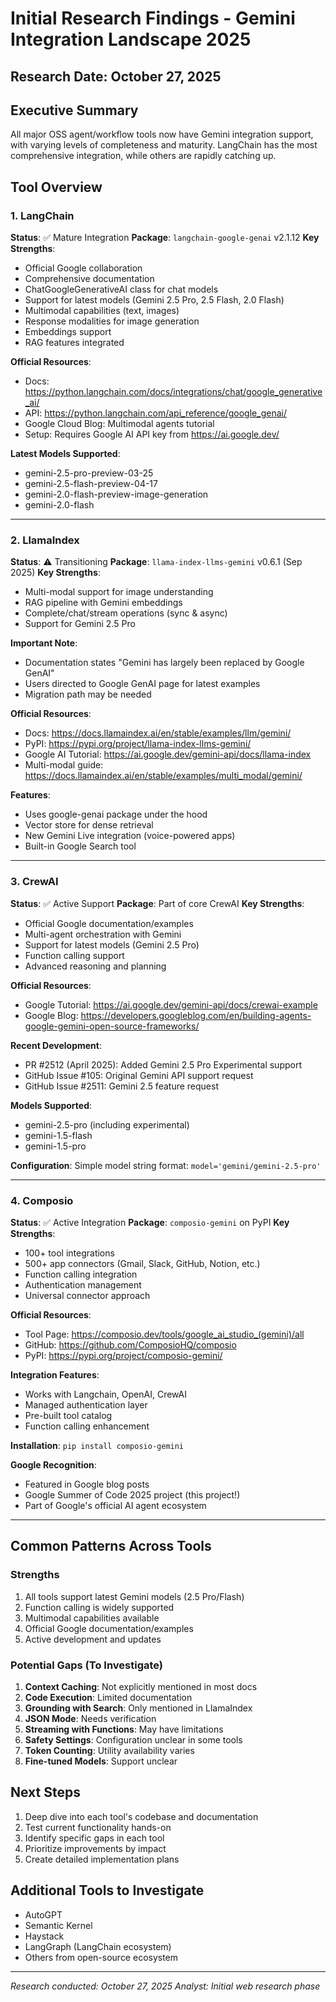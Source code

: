 # Initial Research Findings - Gemini Integration Landscape 2025

## Research Date: October 27, 2025

## Executive Summary

All major OSS agent/workflow tools now have Gemini integration support, with varying levels of completeness and maturity. LangChain has the most comprehensive integration, while others are rapidly catching up.

## Tool Overview

### 1. LangChain
**Status**: ✅ Mature Integration
**Package**: `langchain-google-genai` v2.1.12
**Key Strengths**:
- Official Google collaboration
- Comprehensive documentation
- ChatGoogleGenerativeAI class for chat models
- Support for latest models (Gemini 2.5 Pro, 2.5 Flash, 2.0 Flash)
- Multimodal capabilities (text, images)
- Response modalities for image generation
- Embeddings support
- RAG features integrated

**Official Resources**:
- Docs: https://python.langchain.com/docs/integrations/chat/google_generative_ai/
- API: https://python.langchain.com/api_reference/google_genai/
- Google Cloud Blog: Multimodal agents tutorial
- Setup: Requires Google AI API key from https://ai.google.dev/

**Latest Models Supported**:
- gemini-2.5-pro-preview-03-25
- gemini-2.5-flash-preview-04-17
- gemini-2.0-flash-preview-image-generation
- gemini-2.0-flash

---

### 2. LlamaIndex
**Status**: ⚠️ Transitioning
**Package**: `llama-index-llms-gemini` v0.6.1 (Sep 2025)
**Key Strengths**:
- Multi-modal support for image understanding
- RAG pipeline with Gemini embeddings
- Complete/chat/stream operations (sync & async)
- Support for Gemini 2.5 Pro

**Important Note**:
- Documentation states "Gemini has largely been replaced by Google GenAI"
- Users directed to Google GenAI page for latest examples
- Migration path may be needed

**Official Resources**:
- Docs: https://docs.llamaindex.ai/en/stable/examples/llm/gemini/
- PyPI: https://pypi.org/project/llama-index-llms-gemini/
- Google AI Tutorial: https://ai.google.dev/gemini-api/docs/llama-index
- Multi-modal guide: https://docs.llamaindex.ai/en/stable/examples/multi_modal/gemini/

**Features**:
- Uses google-genai package under the hood
- Vector store for dense retrieval
- New Gemini Live integration (voice-powered apps)
- Built-in Google Search tool

---

### 3. CrewAI
**Status**: ✅ Active Support
**Package**: Part of core CrewAI
**Key Strengths**:
- Official Google documentation/examples
- Multi-agent orchestration with Gemini
- Support for latest models (Gemini 2.5 Pro)
- Function calling support
- Advanced reasoning and planning

**Official Resources**:
- Google Tutorial: https://ai.google.dev/gemini-api/docs/crewai-example
- Google Blog: https://developers.googleblog.com/en/building-agents-google-gemini-open-source-frameworks/

**Recent Development**:
- PR #2512 (April 2025): Added Gemini 2.5 Pro Experimental support
- GitHub Issue #105: Original Gemini API support request
- GitHub Issue #2511: Gemini 2.5 feature request

**Models Supported**:
- gemini-2.5-pro (including experimental)
- gemini-1.5-flash
- gemini-1.5-pro

**Configuration**: Simple model string format: `model='gemini/gemini-2.5-pro'`

---

### 4. Composio
**Status**: ✅ Active Integration
**Package**: `composio-gemini` on PyPI
**Key Strengths**:
- 100+ tool integrations
- 500+ app connectors (Gmail, Slack, GitHub, Notion, etc.)
- Function calling integration
- Authentication management
- Universal connector approach

**Official Resources**:
- Tool Page: https://composio.dev/tools/google_ai_studio_(gemini)/all
- GitHub: https://github.com/ComposioHQ/composio
- PyPI: https://pypi.org/project/composio-gemini/

**Integration Features**:
- Works with Langchain, OpenAI, CrewAI
- Managed authentication layer
- Pre-built tool catalog
- Function calling enhancement

**Installation**: `pip install composio-gemini`

**Google Recognition**:
- Featured in Google blog posts
- Google Summer of Code 2025 project (this project!)
- Part of Google's official AI agent ecosystem

---

## Common Patterns Across Tools

### Strengths
1. All tools support latest Gemini models (2.5 Pro/Flash)
2. Function calling is widely supported
3. Multimodal capabilities available
4. Official Google documentation/examples
5. Active development and updates

### Potential Gaps (To Investigate)
1. **Context Caching**: Not explicitly mentioned in most docs
2. **Code Execution**: Limited documentation
3. **Grounding with Search**: Only mentioned in LlamaIndex
4. **JSON Mode**: Needs verification
5. **Streaming with Functions**: May have limitations
6. **Safety Settings**: Configuration unclear in some tools
7. **Token Counting**: Utility availability varies
8. **Fine-tuned Models**: Support unclear

## Next Steps

1. Deep dive into each tool's codebase and documentation
2. Test current functionality hands-on
3. Identify specific gaps in each tool
4. Prioritize improvements by impact
5. Create detailed implementation plans

## Additional Tools to Investigate

- AutoGPT
- Semantic Kernel
- Haystack
- LangGraph (LangChain ecosystem)
- Others from open-source ecosystem

---

*Research conducted: October 27, 2025*
*Analyst: Initial web research phase*
